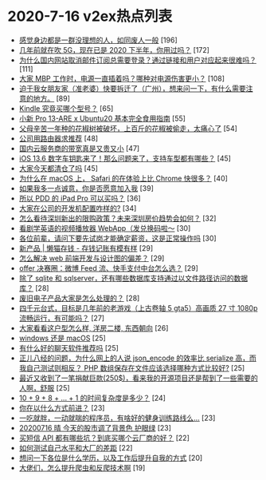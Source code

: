 # 2020-7-16 v2ex热点列表

+ [感觉身边都是一群没理想的人，如同废人一般](https://www.v2ex.com/t/690443#reply196) [196]
+ [几年前就在吹 5G，现在已是 2020 下半年，你用过吗？](https://www.v2ex.com/t/690569#reply172) [172]
+ [为什么国内网站取消邮件订阅总需要登录？通过链接和用户对应起来很难吗？](https://www.v2ex.com/t/690493#reply111) [111]
+ [大家 MBP 工作时，电源一直插着吗？哪种对电源伤害更小？](https://www.v2ex.com/t/690458#reply108) [108]
+ [迫于我女朋友家（准老婆）快要拆迁了（广州），想来问一下，有什么需要注意的地方。](https://www.v2ex.com/t/690552#reply89) [89]
+ [Kindle 究竟买哪个型号？](https://www.v2ex.com/t/690526#reply65) [65]
+ [小新 Pro 13-ARE x Ubuntu20 基本完全食用指南](https://www.v2ex.com/t/690464#reply55) [55]
+ [父母辛苦一年种的花椒树被破坏，上百斤的花椒被偷走，太痛心了](https://www.v2ex.com/t/690654#reply54) [54]
+ [公司用路由器求推荐](https://www.v2ex.com/t/690491#reply48) [48]
+ [国内云服务商的带宽真是又贵又小](https://www.v2ex.com/t/690516#reply47) [47]
+ [iOS 13.6 数字车钥匙来了！那么问题来了，支持车型都有哪些？](https://www.v2ex.com/t/690494#reply45) [45]
+ [大家今天都清仓了吗](https://www.v2ex.com/t/690600#reply45) [45]
+ [为什么在 macOS 上， Safari 的在体验上比 Chrome 快很多？](https://www.v2ex.com/t/690596#reply40) [40]
+ [如果我多一点诚意，你是否愿意加入我](https://www.v2ex.com/t/690625#reply39) [39]
+ [所以 PDD 的 iPad Pro 可以买吗？](https://www.v2ex.com/t/690463#reply36) [36]
+ [大家在公司的开发机配置咋样的?](https://www.v2ex.com/t/690568#reply34) [34]
+ [怎么看待深圳新出的限购政策？未来深圳房价趋势会如何？](https://www.v2ex.com/t/690531#reply32) [32]
+ [看剧学英语的视频播放器 WebApp（发兑换码啦～](https://www.v2ex.com/t/690541#reply30) [30]
+ [各位前辈，请问下要先试岗才能确定薪资，这是正常操作吗](https://www.v2ex.com/t/690673#reply30) [30]
+ [新产品 | 懒猫存钱 - 存钱记账有模有样](https://www.v2ex.com/t/690565#reply29) [29]
+ [怎么解决 web 前端开发与设计图的偏差？](https://www.v2ex.com/t/690617#reply29) [29]
+ [offer 决赛圈：微博 Feed 流、快手支付中台怎么选？](https://www.v2ex.com/t/690620#reply29) [29]
+ [除了 sqlite 和 sqlserver，还有哪些数据库支持通过以文件路径访问的数据库？](https://www.v2ex.com/t/690456#reply28) [28]
+ [废旧电子产品大家是怎么处理的？](https://www.v2ex.com/t/690587#reply28) [28]
+ [四千元台式，目标是几年前的老游戏（上古卷轴 5 gta5）高画质 27 寸 1080p 流畅运行，有可能吗？](https://www.v2ex.com/t/690504#reply27) [27]
+ [大家看看这户型怎么样, 洋房二楼, 东西朝向](https://www.v2ex.com/t/690598#reply26) [26]
+ [windows 还是 macOS](https://www.v2ex.com/t/690473#reply25) [25]
+ [有什么好的聊天软件推荐吗](https://www.v2ex.com/t/690549#reply25) [25]
+ [正儿八经的问题，为什么网上的人说 json_encode 的效率比 serialize 高，而我自己测试则相反？ PHP 数组保存在文件应该选择哪种方式比较好?](https://www.v2ex.com/t/690636#reply25) [25]
+ [最近又收到了一笔捐献巨款(250$)，看来我的开源项目还是帮到了一些需要的人啊，舒服](https://www.v2ex.com/t/690678#reply25) [25]
+ [10 + 9 + 8 + ... + 1 的时间复杂度是多少？](https://www.v2ex.com/t/690540#reply24) [24]
+ [你在以什么方式前进？](https://www.v2ex.com/t/690495#reply23) [23]
+ [一吃就胖，一动就喘的程序员，有啥好的健身训练路线么…](https://www.v2ex.com/t/690575#reply23) [23]
+ [20200716 晴 今天的股市调了背景色 护眼绿](https://www.v2ex.com/t/690582#reply23) [23]
+ [买短信 API 都有哪些坑？到底买哪个云厂商的好？](https://www.v2ex.com/t/690450#reply22) [22]
+ [如何测试自己水平和大厂的差距](https://www.v2ex.com/t/690459#reply22) [22]
+ [想问一下各位是什么学历，以及工作后提升自我的方式](https://www.v2ex.com/t/690605#reply20) [20]
+ [大佬们，怎么提升爬虫和反爬技术啊](https://www.v2ex.com/t/690534#reply19) [19]
